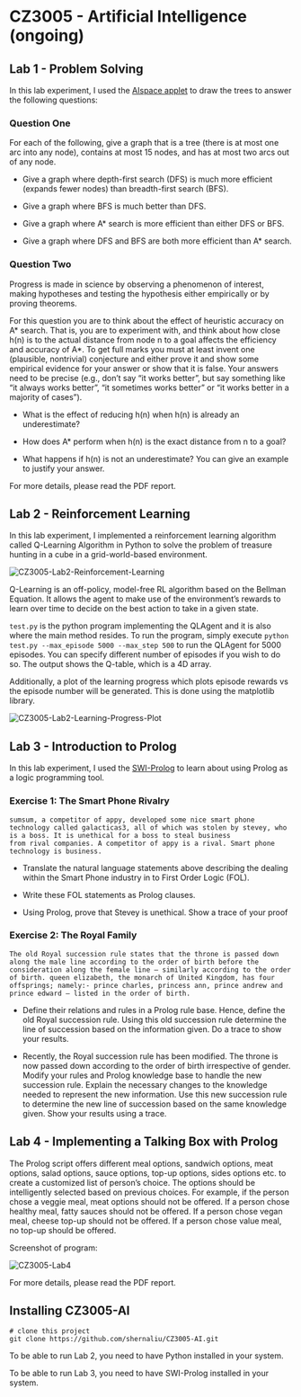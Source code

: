 
# CZ3005 - Artificial Intelligence (ongoing)

## Lab 1 - Problem Solving

In this lab experiment, I used the [AIspace applet](http://www.aispace.org/search/) to draw the trees to answer the following questions:

### Question One

For each of the following, give a graph that is a tree (there is at most one arc into any node), contains at most 15 nodes, and has at most two arcs out of any node.

* Give a graph where depth-first search (DFS) is much more efficient (expands fewer nodes) than breadth-first search (BFS).

* Give a graph where BFS is much better than DFS.

* Give a graph where A* search is more efficient than either DFS or BFS.

* Give a graph where DFS and BFS are both more efficient than A* search.

### Question Two

Progress is made in science by observing a phenomenon of interest, making hypotheses and testing the hypothesis either empirically or by proving theorems.

For this question you are to think about the effect of heuristic accuracy on A* search. That is, you are to experiment with, and think about how close h(n) is to the actual distance from node n to a goal affects the efficiency and accuracy of A*. To get full marks you must at least invent one (plausible, nontrivial) conjecture and either prove it and show some empirical evidence for your answer or show that it is false. Your answers need to be precise (e.g., don’t say “it works better”, but say something like “it always works better”, “it sometimes works better” or “it works better in a majority of cases”).

* What is the effect of reducing h(n) when h(n) is already an underestimate?

* How does A* perform when h(n) is the exact distance from n to a goal?

* What happens if h(n) is not an underestimate? You can give an example to justify your answer.

For more details, please read the PDF report.

## Lab 2 - Reinforcement Learning

In this lab experiment, I implemented a reinforcement learning algorithm called Q-Learning Algorithm in Python to solve the problem of treasure hunting in a cube in a grid-world-based environment.

![CZ3005-Lab2-Reinforcement-Learning](https://res.cloudinary.com/shernaliu/image/upload/v1603092633/github-never-delete/cz3005-ai-lab2.png)

Q-Learning is an off-policy, model-free RL algorithm based on the Bellman Equation. It allows the agent to make use of the environment’s rewards to learn over time to decide on the best action to take in a given state.

`test.py` is the python program implementing the QLAgent and it is also where the main method resides.
To run the program, simply execute `python test.py --max_episode 5000 --max_step 500` to run the QLAgent for 5000 episodes.
You can specify different number of episodes if you wish to do so. The output shows the Q-table, which is a 4D array.

Additionally, a plot of the learning progress which plots episode rewards vs the episode number will be generated. 
This is done using the matplotlib library.

![CZ3005-Lab2-Learning-Progress-Plot](https://res.cloudinary.com/shernaliu/image/upload/v1603092634/github-never-delete/Learning_Progress_Plot.png)

## Lab 3 - Introduction to Prolog

In this lab experiment, I used the [SWI-Prolog]( http://www.swi-prolog.org/) to learn about using Prolog as a logic programming tool.

### Exercise 1: The Smart Phone Rivalry

```
sumsum, a competitor of appy, developed some nice smart phone technology called galacticas3, all of which was stolen by stevey, who is a boss. It is unethical for a boss to steal business
from rival companies. A competitor of appy is a rival. Smart phone technology is business.
```
* Translate the natural language statements above describing the dealing within the Smart Phone industry in to First Order Logic (FOL).

* Write these FOL statements as Prolog clauses.

* Using Prolog, prove that Stevey is unethical. Show a trace of your proof

### Exercise 2: The Royal Family

``` 
The old Royal succession rule states that the throne is passed down along the male line according to the order of birth before the consideration along the female line – similarly according to the order of birth. queen elizabeth, the monarch of United Kingdom, has four offsprings; namely:- prince charles, princess ann, prince andrew and prince edward – listed in the order of birth.
```

* Define their relations and rules in a Prolog rule base. Hence, define the old Royal succession rule. 
Using this old succession rule determine the line of succession based on the information given. Do a trace to show your results.


* Recently, the Royal succession rule has been modified. 
The throne is now passed down according to the order of birth irrespective of gender. 
Modify your rules and Prolog knowledge base to handle the new succession rule. 
Explain the necessary changes to the knowledge needed to represent the new information. 
Use this new succession rule to determine the new line of succession based on the same knowledge given. 
Show your results using a trace.

## Lab 4 - Implementing a Talking Box with Prolog

The Prolog script offers different meal options, sandwich options, meat options, salad options,
sauce options, top-up options, sides options etc. to create a customized list of person’s choice. The
options should be intelligently selected based on previous choices. For example, if the person chose
a veggie meal, meat options should not be offered. If a person chose healthy meal, fatty sauces
should not be offered. If a person chose vegan meal, cheese top-up should not be offered. If a
person chose value meal, no top-up should be offered.

Screenshot of program:

![CZ3005-Lab4](https://res.cloudinary.com/shernaliu/image/upload/v1606898187/github-never-delete/CZ3005-LAB4.png)

For more details, please read the PDF report.


## Installing CZ3005-AI

```
# clone this project
git clone https://github.com/shernaliu/CZ3005-AI.git
```

To be able to run Lab 2, you need to have Python installed in your system.

To be able to run Lab 3, you need to have SWI-Prolog installed in your system.

